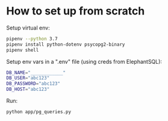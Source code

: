# How to set up from scratch

Setup virtual env:
```sh
pipenv --python 3.7
pipenv install python-dotenv psycopg2-binary
pipenv shell
```


Setup env vars in a ".env" file (using creds from ElephantSQL):
```sh
DB_NAME="____________"
DB_USER="abc123"
DB_PASSWORD="abc123"
DB_HOST="abc123"
```

Run:
```sh
python app/pg_queries.py
```
